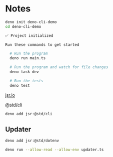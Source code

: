 # Notes

```sh
deno init deno-cli-demo
cd deno-cli-demo
```

```sh
✅ Project initialized

Run these commands to get started

  # Run the program
  deno run main.ts

  # Run the program and watch for file changes
  deno task dev

  # Run the tests
  deno test
```

[jsr.io](https://jsr.io/)

[@std/cli](https://jsr.io/@std/cli)

```sh
deno add jsr:@std/cli
```

## Updater

```sh
deno add jsr:@std/dotenv
```

```sh
deno run --allow-read --allow-env updater.ts
```
